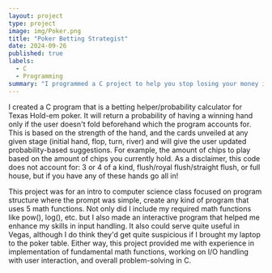```yaml
---
layout: project
type: project
image: img/Poker.png
title: "Poker Betting Strategist"
date: 2024-09-26
published: true
labels:
  - C
  - Programming
summary: "I programmed a C project to help you stop losing your money in Vegas."
---
```


  I created a C program that is a betting helper/probability calculator for Texas Hold-em poker. It will return a probability of having a winning hand only if the user doesn't fold beforehand which the program accounts for. This is based on the strength of the hand, and the cards unveiled at any given stage (initial hand, flop, turn, river) and will give the user updated probability-based suggestions. For example, the amount of chips to play based on the amount of chips you currently hold. As a disclaimer, this code does not account for: 3 or 4 of a kind, flush/royal flush/straight flush, or full house, but if you have any of these hands go all in!

  This project was for an intro to computer science class focused on program structure where the prompt was simple, create any kind of program that uses 5 math functions. Not only did I include my required math functions like pow(), log(), etc. but I also made an interactive program that helped me enhance my skills in input handling. It also could serve quite useful in Vegas, although I do think they'd get quite suspicious if I brought my laptop to the poker table. Either way, this project provided me with experience in implementation of fundamental math functions, working on I/O handling with user interaction, and overall problem-solving in C.
